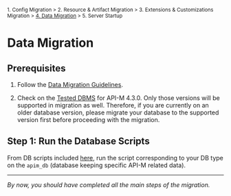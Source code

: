 <small> 1. Config Migration > 2. Resource & Artifact Migration > 3. Extensions & Customizations Migration > [4. Data Migration](./data-migration.md) > 5. Server Startup </small>

# Data Migration

## Prerequisites

1. Follow the [Data Migration Guidelines](../../general-data-migration.md).
   
2. Check on the [Tested DBMS](https://apim.docs.wso2.com/en/4.3.0/install-and-setup/setup/reference/product-compatibility/#tested-dbmss) for API-M 4.3.0. Only those versions will be supported in migration as well. Therefore, if you are currently on an older database version, please migrate your database to the supported version first before proceeding with the migration.

## Step 1: Run the Database Scripts

From DB scripts included [here](../../../../../api-manager/migration-resources/apim-4.3.0-resources/), run the script corresponding to your DB type on the `apim_db` (database keeping specific API-M related data).

---
*By now, you should have completed all the main steps of the migration.*
